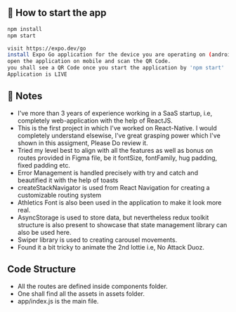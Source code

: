 ## 🚀 How to start the app

```sh
npm install
npm start
```

```sh
visit https://expo.dev/go
install Expo Go application for the device you are operating on (android/iOS)
open the application on mobile and scan the QR Code.
you shall see a QR Code once you start the application by 'npm start'
Application is LIVE
```

## 📝 Notes

- I've more than 3 years of experience working in a SaaS startup, i.e, completely web-application with the help of ReactJS.
- This is the first project in which I've worked on React-Native. I would completely understand elsewise, I've great grasping power which I've shown in this assigment, Please Do review it.
- Tried my level best to align with all the features as well as bonus on routes provided in Figma file, be it fontSize, fontFamily, hug padding, fixed padding etc.
- Error Management is handled precisely with try and catch and beautified it with the help of toasts
- createStackNavigator is used from React Navigation for creating a customizable routing system
- Athletics Font is also been used in the application to make it look more real.
- AsyncStorage is used to store data, but nevertheless redux toolkit structure is also present to showcase that state management library can also be used here.
- Swiper library is used to creating carousel movements.
- Found it a bit tricky to animate the 2nd lottie i.e, No Attack Duoz.

## Code Structure

- All the routes are defined inside components folder.
- One shall find all the assets in assets folder.
- app/index.js is the main file.
